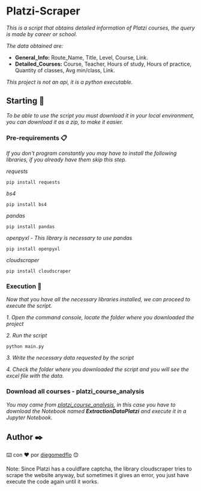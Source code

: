 # Platzi-Scraper
_This is a script that obtains detailed information of Platzi courses, the query is made by career or school._

_The data obtained are:_
* **General_Info:** Route_Name, Title, Level, Course, Link.
* **Detailed_Courses:** Course, Teacher, Hours of study, Hours of practice, Quantity of classes, Avg min/class, Link.

_This project is not an api, it is a python executable._

## Starting 🚀
_To be able to use the script you must download it in your local environment, you can download it as a zip, to make it easier._

### Pre-requirements 📋
_If you don't program constantly you may have to install the following libraries, if you already have them skip this step._

_requests_
```
pip install requests
```
_bs4_
```
pip install bs4
```
_pandas_
```
pip install pandas
```
_openpyxl - This library is necessary to use pandas_
```
pip install openpyxl
```
_cloudscraper_
```
pip install cloudscraper
```


### Execution 🔧
_Now that you have all the necessary libraries installed, we can proceed to execute the script._

_1. Open the command console, locate the folder where you downloaded the project_

_2. Run the script_

```
python main.py
```

_3. Write the necessary data requested by the script_

_4. Check the folder where you downloaded the script and you will see the excel file with the data._

### Download all courses - platzi_course_analysis
_You may came from [platzi_course_analysis](https://github.com/diegomedflo/platzi_course_analysis), in this case you have to download the Notebook named **ExtractionDataPlatzi** and execute it in a Jupyter Notebook._


## Author ✒️

⌨️ con ❤️ por [diegomedflo](https://github.com/diegomedflo) 😊

Note: Since Platzi has a couldfare captcha, the library cloudscraper tries to scrape the website anyway, but sometimes it gives an error, you just have execute the code again until it works.

